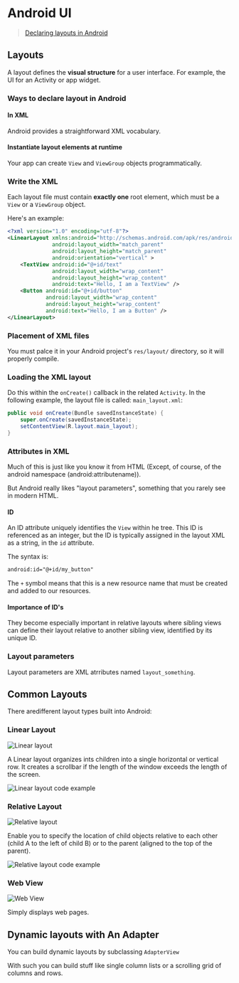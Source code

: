 # Android UI

> [Declaring layouts in Android](https://developer.android.com/guide/topics/ui/declaring-layout.html)

## Layouts

A layout defines the **visual structure** for a user interface. For example, the UI for an Activity or app widget.

### Ways to declare layout in Android

#### In XML

Android provides a straightforward XML vocabulary.

#### Instantiate layout elements at runtime

Your app can create `View` and `ViewGroup` objects programmatically.

### Write the XML

Each layout file must contain **exactly one** root element, which must be a `View` or a `ViewGroup` object.

Here's an example:

```xml
<?xml version="1.0" encoding="utf-8"?>
<LinearLayout xmlns:android="http://schemas.android.com/apk/res/android"
              android:layout_width="match_parent"
              android:layout_height="match_parent"
              android:orientation="vertical" >
    <TextView android:id="@+id/text"
              android:layout_width="wrap_content"
              android:layout_height="wrap_content"
              android:text="Hello, I am a TextView" />
    <Button android:id="@+id/button"
            android:layout_width="wrap_content"
            android:layout_height="wrap_content"
            android:text="Hello, I am a Button" />
</LinearLayout>
```

### Placement of XML files

You must palce it in your Android project's `res/layout/` directory, so it will properly compile.

### Loading the XML layout

Do this within the `onCreate()` callback in the related `Activity`. In the following example, the layout file is called: `main_layout.xml`:

```java
public void onCreate(Bundle savedInstanceState) {
    super.onCreate(savedInstanceState);
    setContentView(R.layout.main_layout);
}
```

### Attributes in XML

Much of this is just like you know it from HTML (Except, of course, of the android namespace (android:attributename)).

But Android really likes "layout parameters", something that you rarely see in modern HTML.

#### ID

An ID attribute uniquely identifies the `View` within he tree. This ID is referenced as an integer, but the ID is typically assigned in the layout XML as a string, in the `id` attribute.

The syntax is:

```xml
android:id="@+id/my_button"
```

The `+` symbol means that this is a new resource name that must be created and added to our resources.

#### Importance of ID's

They become especially important in relative layouts where sibling views can define their layout relative to another sibling view, identified by its unique ID.

### Layout parameters

Layout parameters are XML atrributes named `layout_something`.

## Common Layouts

There aredifferent layout types built into Android:

### Linear Layout

![Linear layout](./assets/linear_layout.png)

A Linear layout organizes ints children into a single horizontal or vertical row. It creates a scrollbar if the length of the window exceeds the length of the screen.

![Linear layout code example](./assets/linear_layout_code.png)

### Relative Layout

![Relative layout](./assets/relative_layout.png)

Enable you to specify the location of child objects relative to each other (child A to the left of child B) or to the parent (aligned to the top of the parent).

![Relative layout code example](./assets/relative_layout_code.png)

### Web View

![Web View](./assets/web_view.png)

Simply displays web pages.

## Dynamic layouts with An Adapter

You can build dynamic layouts by subclassing `AdapterView`

With such you can build stuff like single column lists or a scrolling grid of columns and rows.